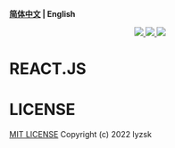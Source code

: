**[简体中文](./README.zh-CN.md) | English**

<p align="center">
    <a href="https://github.com/lyzsk/full-stack-demos/blob/master/LICENSE">
        <img src="https://img.shields.io/github/license/lyzsk/full-stack-demos.svg?style=plastic&logo=github" />
    </a>
    <a href="https://github.com/lyzsk/full-stack-demos/members">
        <img src="https://img.shields.io/github/forks/lyzsk/full-stack-demos.svg?style=plastic&logo=github" />
    </a>
    <a href="https://github.com/lyzsk/full-stack-demos/stargazers">
        <img src="https://img.shields.io/github/stars/lyzsk/full-stack-demos.svg?style=plastic&logo=github" />
    </a>
</p>

# REACT.JS

# LICENSE

[MIT LICENSE] Copyright (c) 2022 lyzsk

[mit license]: https://github.com/lyzsk/full-stack-demos/blob/master/LICENSE

